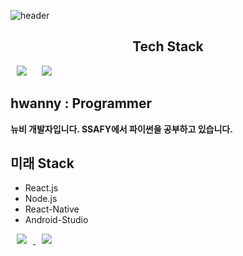 
![header](https://capsule-render.vercel.app/api?type=waving&color=auto&height=300&section=header&text=hwanny7&fontSize=80)

<h2 align='center'> Tech Stack </h2


<div>
    <img 
        src="https://hits.seeyoufarm.com/api/count/incr/badge.svg?url=https%3A%2F%2Fgithub.com%2hwanny7"
        style="height : auto; margin-left : 10px; margin-right : 10px;"/>
    <img 
        src="https://img.shields.io/github/followers/hwanny7?label=hwanny7%20Followers&style=social"
        style="height : auto; margin-left : 10px; margin-right : 10px;"/>
</div>

## hwanny : Programmer

**뉴비 개발자입니다. SSAFY에서 파이썬을 공부하고 있습니다.**

## 미래 Stack

- React.js
- Node.js
- React-Native
- Android-Studio

<a href="https://www.naver.com/">
    <img 
        src="http://img.shields.io/badge/-Instagram-black?style=flat&logo=Instagram&link=https://www.naver.com//"
        style="height : auto; margin-left : 10px; margin-right : 10px;"/>
</a>
<a href="https://www.naver.com/">
    <img 
        src="http://img.shields.io/badge/-Tech%20Blog-655ced?style=flat&logo=github&link=https://www.naver.com/"
        style="height : auto; margin-left : 10px; margin-right : 10px;"/>
</a>
